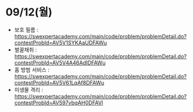 # 09/12(월)
- 보호 필름 : https://swexpertacademy.com/main/code/problem/problemDetail.do?contestProbId=AV5V1SYKAaUDFAWu
- 벌꿀채취 : https://swexpertacademy.com/main/code/problem/problemDetail.do?contestProbId=AV5V4A46AdIDFAWu
- 홈 방범 서비스 : https://swexpertacademy.com/main/code/problem/problemDetail.do?contestProbId=AV5V61LqAf8DFAWu
- 미생물 격리 : https://swexpertacademy.com/main/code/problem/problemDetail.do?contestProbId=AV597vbqAH0DFAVl
